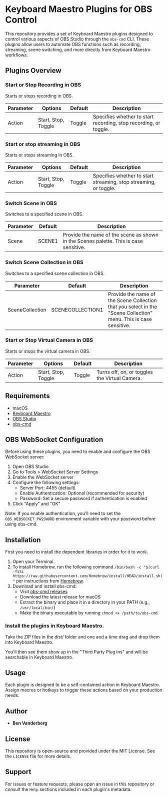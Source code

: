 # Keyboard Maestro Plugins for OBS Control

This repository provides a set of Keyboard Maestro plugins designed to control various aspects of OBS Studio through the `obs-cmd` CLI. These plugins allow users to automate OBS functions such as recording, streaming, scene switching, and more directly from Keyboard Maestro workflows.

## Plugins Overview

### Start or Stop Recording in OBS
Starts or stops recording in OBS.


  | Parameter      | Options                    | Default | Description                          |
  |----------------|----------------------------|---------|--------------------------------------|
  | Action         | Start, Stop, Toggle        | Toggle  | Specifies whether to start recording, stop recording, or toggle.       |

### Start or stop streaming in OBS
Starts or stops streaming in OBS.


  | Parameter      | Options                    | Default | Description                          |
  |----------------|----------------------------|---------|--------------------------------------|
  | Action         | Start, Stop, Toggle        | Toggle  | Specifies whether to start streaming, stop streaming, or toggle.       |

### Switch Scene in OBS
Switches to a specified scene in OBS.

  | Parameter      | Default                    | Description                          |
  |----------------|----------------------------|--------------------------------------|
  | Scene          | SCENE1                     | Provide the name of the scene as shown in the Scenes palette. This is case sensitive.       |

### Switch Scene Collection in OBS
Switches to a specified scene collection in OBS.

  | Parameter         | Default                    | Description                          |
  |-------------------|----------------------------|--------------------------------------|
  | SceneCollection   | SCENECOLLECTION1           | Provide the name of the Scene Collection that you select in the "Scene Collection" menu. This is case sensitive.         |

### Start or Stop Virtual Camera in OBS
Starts or stops the virtual camera in OBS.

  | Parameter      | Options                    | Default | Description                          |
  |----------------|----------------------------|---------|--------------------------------------|
  | Action         | Start, Stop, Toggle        | Toggle  | Turns off, on, or toggles the Virtual Camera.  |

## Requirements

- macOS
- [Keyboard Maestro](https://www.keyboardmaestro.com/main/)
- [OBS Studio](https://obsproject.com/)
- [obs-cmd](https://github.com/grigio/obs-cmd)

## OBS WebSocket Configuration

Before using these plugins, you need to enable and configure the OBS WebSocket server:

1. Open OBS Studio
2. Go to Tools > WebSocket Server Settings
3. Enable the WebSocket server
4. Configure the following settings:
   - Server Port: 4455 (default)
   - Enable Authentication: Optional (recommended for security)
   - Password: Set a secure password if authentication is enabled
5. Click "Apply" and "OK"

Note: If you enable authentication, you'll need to set the `OBS_WEBSOCKET_PASSWORD` environment variable with your password before using obs-cmd.

## Installation

First you need to install the dependent libraries in order for it to work.
1. Open your Terminal.
2. To install Homebrew, run the following command `/bin/bash -c "$(curl -fsSL https://raw.githubusercontent.com/Homebrew/install/HEAD/install.sh)"` per instructions from [Homebrew](https://brew.sh/).
3. Download and install obs-cmd:
   - Visit [obs-cmd releases](https://github.com/grigio/obs-cmd/releases)
   - Download the latest release for macOS
   - Extract the binary and place it in a directory in your PATH (e.g., `/usr/local/bin/`)
   - Make the binary executable by running `chmod +x /path/to/obs-cmd`

### Install the plugins in Keyboard Maestro.

Take the ZIP files in the dist/ folder and one and a time drag and drop them into Keyboard Maestro.

You'll then see them show up in the "Third Party Plug Ins" and will be searchable in Keyboard Maestro.

## Usage

Each plugin is designed to be a self-contained action in Keyboard Maestro. Assign macros or hotkeys to trigger these actions based on your production needs.



## Author

- **Ben Vanderberg**

## License

This repository is open-source and provided under the MIT License. See the `LICENSE` file for more details.

## Support

For issues or feature requests, please open an issue in this repository or consult the `Help` sections included in each plugin's metadata.
